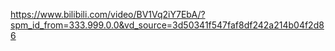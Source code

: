 https://www.bilibili.com/video/BV1Vq2iY7EbA/?spm_id_from=333.999.0.0&vd_source=3d50341f547faf8df242a214b04f2d86

